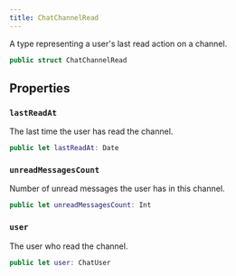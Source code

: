 ```yaml
---
title: ChatChannelRead
---
```


A type representing a user's last read action on a channel.

``` swift
public struct ChatChannelRead 
```

## Properties

### `lastReadAt`

The last time the user has read the channel.

``` swift
public let lastReadAt: Date
```

### `unreadMessagesCount`

Number of unread messages the user has in this channel.

``` swift
public let unreadMessagesCount: Int
```

### `user`

The user who read the channel.

``` swift
public let user: ChatUser
```
